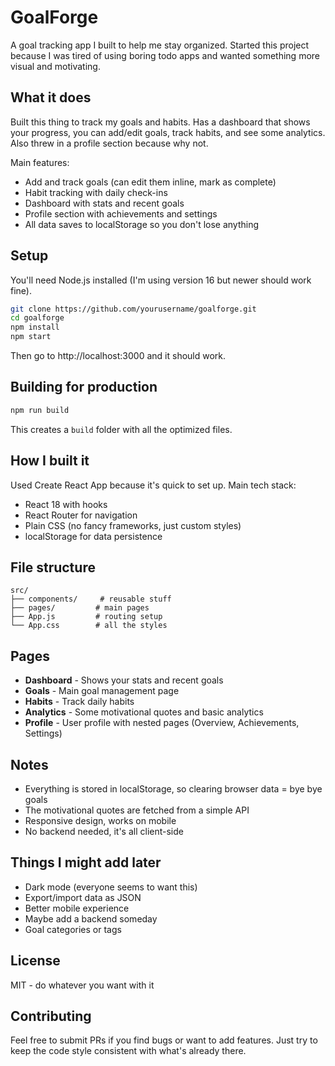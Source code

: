 # GoalForge

A goal tracking app I built to help me stay organized. Started this project because I was tired of using boring todo apps and wanted something more visual and motivating.

## What it does

Built this thing to track my goals and habits. Has a dashboard that shows your progress, you can add/edit goals, track habits, and see some analytics. Also threw in a profile section because why not.

Main features:
- Add and track goals (can edit them inline, mark as complete)
- Habit tracking with daily check-ins  
- Dashboard with stats and recent goals
- Profile section with achievements and settings
- All data saves to localStorage so you don't lose anything

## Setup

You'll need Node.js installed (I'm using version 16 but newer should work fine).

```bash
git clone https://github.com/yourusername/goalforge.git
cd goalforge
npm install
npm start
```

Then go to http://localhost:3000 and it should work.

## Building for production

```bash
npm run build
```

This creates a `build` folder with all the optimized files.

## How I built it

Used Create React App because it's quick to set up. Main tech stack:
- React 18 with hooks
- React Router for navigation
- Plain CSS (no fancy frameworks, just custom styles)
- localStorage for data persistence

## File structure

```
src/
├── components/     # reusable stuff
├── pages/         # main pages
├── App.js         # routing setup
└── App.css        # all the styles
```

## Pages

- **Dashboard** - Shows your stats and recent goals
- **Goals** - Main goal management page  
- **Habits** - Track daily habits
- **Analytics** - Some motivational quotes and basic analytics
- **Profile** - User profile with nested pages (Overview, Achievements, Settings)

## Notes

- Everything is stored in localStorage, so clearing browser data = bye bye goals
- The motivational quotes are fetched from a simple API
- Responsive design, works on mobile
- No backend needed, it's all client-side

## Things I might add later

- Dark mode (everyone seems to want this)
- Export/import data as JSON
- Better mobile experience
- Maybe add a backend someday
- Goal categories or tags

## License

MIT - do whatever you want with it

## Contributing

Feel free to submit PRs if you find bugs or want to add features. Just try to keep the code style consistent with what's already there.
